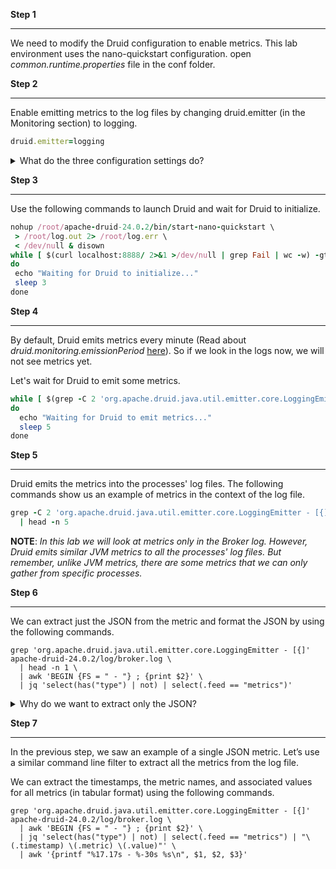 **Step 1**

<hr/>

We need to modify the Druid configuration to enable metrics. This lab environment uses the nano-quickstart configuration. open _common.runtime.properties_ file in the conf folder.

**Step 2**

<hr/>

Enable emitting metrics to the log files by changing druid.emitter (in the Monitoring section) to logging.

```ruby
druid.emitter=logging
```

<details>

<summary>What do the three configuration settings do?</summary>

The first setting, _**druid.monitoring.monitors**_, determines which metrics Druid emits. The default only emits JVM metrics.

**NOTE**: _Some monitors may only apply to specific Druid process and should be configured in the process-specific configuration files._

The second setting, _**druid.emitter**_, determines the target of the metrics output. The default is noop, which specifies no metrics output, but here we are sending metrics to the log files. Other emitters target different outputs, e.g., an HTTP server.

The third setting, _**druid.emitter.logging.logLevel**_, tells Druid what logging security level to use when emitting metrics.

Read more [here](https://druid.apache.org/docs/latest/configuration/index.html#enabling-metrics).

</details>

**Step 3**

<hr/>

Use the following commands to launch Druid and wait for Druid to initialize.

```ruby
nohup /root/apache-druid-24.0.2/bin/start-nano-quickstart \
 > /root/log.out 2> /root/log.err \
 < /dev/null & disown
while [ $(curl localhost:8888/ 2>&1 >/dev/null | grep Fail | wc -w) -gt 0 ]
do
 echo "Waiting for Druid to initialize..."
 sleep 3
done
```

**Step 4**

<hr/>

By default, Druid emits metrics every minute (Read about _druid.monitoring.emissionPeriod_ [here](https://druid.apache.org/docs/latest/configuration/index.html#enabling-metrics)). So if we look in the logs now, we will not see metrics yet.

Let's wait for Druid to emit some metrics.

```ruby
while [ $(grep -C 2 'org.apache.druid.java.util.emitter.core.LoggingEmitter - [{]' apache-druid-24.0.2/log/broker.log | wc -l) -eq 0 ]
do
  echo "Waiting for Druid to emit metrics..."
  sleep 5
done
```

**Step 5**

<hr/>

Druid emits the metrics into the processes' log files. The following commands show us an example of metrics in the context of the log file.

```ruby
grep -C 2 'org.apache.druid.java.util.emitter.core.LoggingEmitter - [{]' apache-druid-24.0.2/log/broker.log \
  | head -n 5
```

**NOTE**: _In this lab we will look at metrics only in the Broker log. However, Druid emits similar JVM metrics to all the processes' log files. But remember, unlike JVM metrics, there are some metrics that we can only gather from specific processes._

**Step 6**

<hr/>

We can extract just the JSON from the metric and format the JSON by using the following commands.

```
grep 'org.apache.druid.java.util.emitter.core.LoggingEmitter - [{]' apache-druid-24.0.2/log/broker.log \
  | head -n 1 \
  | awk 'BEGIN {FS = " - "} ; {print $2}' \
  | jq 'select(has("type") | not) | select(.feed == "metrics")'
```

<details>

<summary>Why do we want to extract only the JSON?</summary>

As we have previously seen, the metrics messages are scattered among the other log messages. As a result, the metrics contain the normal log message boiler plate. But, when we are interested in zooming in on the metrics, this boiler plate is not helpful. So, we extract the JSON portion of the log message, which focuses on the metrics information that we care about.

</details>

**Step 7**

<hr/>

In the previous step, we saw an example of a single JSON metric. Let’s use a similar command line filter to extract all the metrics from the log file.

We can extract the timestamps, the metric names, and associated values for all metrics (in tabular format) using the following commands.

```
grep 'org.apache.druid.java.util.emitter.core.LoggingEmitter - [{]' apache-druid-24.0.2/log/broker.log \
  | awk 'BEGIN {FS = " - "} ; {print $2}' \
  | jq 'select(has("type") | not) | select(.feed == "metrics") | "\(.timestamp) \(.metric) \(.value)"' \
  | awk '{printf "%17.17s - %-30s %s\n", $1, $2, $3}'
```
